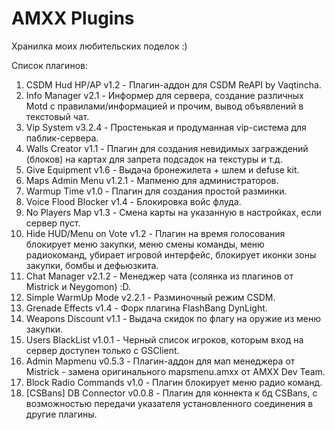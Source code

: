 # AMXX Plugins
Хранилка моих любительских поделок :)

Список плагинов:
1) CSDM Hud HP/AP v1.2 - Плагин-аддон для CSDM ReAPI by Vaqtincha.
2) Info Manager v2.1 - Информер для сервера, создание различных Motd с правилами/информацией и прочим, вывод объявлений в текстовый чат.
3) Vip System v3.2.4 - Простенькая и продуманная vip-система для паблик-сервера.
4) Walls Creator v1.1 - Плагин для создания невидимых заграждений (блоков) на картах для запрета подсадок на текстуры и т.д.
5) Give Equipment v1.6 - Выдача бронежилета + шлем и defuse kit.
6) Maps Admin Menu v1.2.1 - Мапменю для администраторов.
7) Warmup Time v1.0 - Плагин для создания простой разминки.
8) Voice Flood Blocker v1.4 - Блокировка войс флуда.
9) No Players Map v1.3 - Смена карты на указанную в настройках, если сервер пуст.
10) Hide HUD/Menu on Vote v1.2 - Плагин на время голосования блокирует меню закупки, меню смены команды, меню радиокоманд, убирает игровой интерфейс, блокирует иконки зоны закупки, бомбы и дефьюзкита.
11) Chat Manager v2.1.2 - Менеджер чата (солянка из плагинов от Mistrick и Neygomon) :D.
12) Simple WarmUp Mode v2.2.1 - Разминочный режим CSDM.
13) Grenade Effects v1.4 - Форк плагина FlashBang DynLight.
14) Weapons Discount v1.1 - Выдача скидок по флагу на оружие из меню закупки.
15) Users BlackList v1.0.1 - Черный список игроков, которым вход на сервер доступен только с GSClient.
16) Admin Mapmenu v0.5.3 - Плагин-аддон для мап менеджера от Mistrick - замена оригинального mapsmenu.amxx от AMXX Dev Team.
17) Block Radio Commands v1.0 - Плагин блокирует меню радио команд.
18) [CSBans] DB Connector v0.0.8 - Плагин для коннекта к бд CSBans, с возможностью передачи указателя установленного соединения в другие плагины.